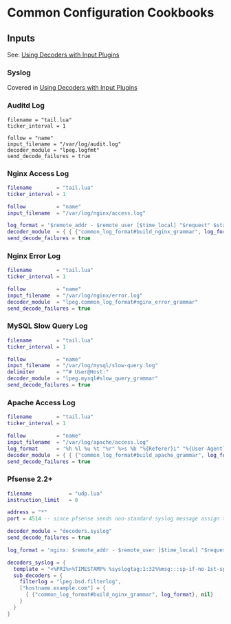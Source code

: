 # Common Configuration Cookbooks

## Inputs

See: [Using Decoders with Input Plugins](using_decoders_with_input_plugins.md)

### Syslog
Covered in [Using Decoders with Input Plugins](using_decoders_with_input_plugins.md)

### Auditd Log
```
filename = "tail.lua"
ticker_interval = 1

follow = "name"
input_filename = "/var/log/audit.log"
decoder_module = "lpeg.logfmt"
send_decode_failures = true
```

### Nginx Access Log
```lua
filename        = "tail.lua"
ticker_interval = 1

follow          = "name"
input_filename  = "/var/log/nginx/access.log"

log_format = '$remote_addr - $remote_user [$time_local] "$request" $status $body_bytes_sent "$http_referer" "$http_user_agent"',
decoder_module  = { { {"common_log_format#build_nginx_grammar", log_format}, nil}}
send_decode_failures = true
```

### Nginx Error Log
```lua
filename        = "tail.lua"
ticker_interval = 1

follow          = "name"
input_filename  = "/var/log/nginx/error.log"
decoder_module  = "lpeg.common_log_format#nginx_error_grammar"
send_decode_failures = true
```

### MySQL Slow Query Log
```lua
filename        = "tail.lua"
ticker_interval = 1

follow          = "name"
input_filename  = "/var/log/mysql/slow-query.log"
delimiter       = "^# User@Host:"
decoder_module  = "lpeg.mysql#slow_query_grammar"
send_decode_failures = true
```

### Apache Access Log
```lua
filename        = "tail.lua"
ticker_interval = 1

follow          = "name"
input_filename  = "/var/log/apache/access.log"
log_format      = '%h %l %u %t "%r" %>s %b "%{Referer}i" "%{User-Agent}i"'
decoder_module  = { { {"common_log_format#build_apache_grammar", log_format}, nil}}
send_decode_failures = true
```

### Pfsense 2.2+
```lua
filename            = "udp.lua"
instruction_limit   = 0

address = "*"
port = 4514 -- since pfsense sends non-standard syslog message assign them to a different port

decoder_module = "decoders.syslog"
send_decode_failures = true

log_format = 'nginx: $remote_addr - $remote_user [$time_local] "$request" $status $body_bytes_sent "$http_referer" "$http_user_agent"'

decoders_syslog = {
  template = "<%PRI%>%TIMESTAMP% %syslogtag:1:32%%msg:::sp-if-no-1st-sp%%msg%",
  sub_decoders = {
    filterlog = "lpeg.bsd.filterlog",
    ["hostname.example.com"] = {
      { {"common_log_format#build_nginx_grammar", log_format}, nil}
    }
  }
}
```
